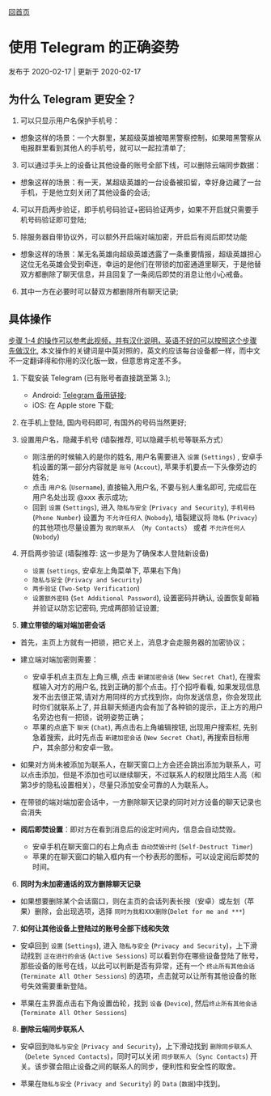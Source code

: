 [回首页](../index.md)

# 使用 Telegram 的正确姿势

发布于 2020-02-17 | 更新于 2020-02-17


## 为什么 Telegram 更安全？

1. 可以只显示用户名保护手机号：

  - 想象这样的场景：一个大群里，某超级英雄被暗黑警察控制，如果暗黑警察从电报群里看到其他人的手机号，就可以一起拉清单了;

3. 可以通过手头上的设备让其他设备的账号全部下线，可以删除云端同步数据：

  - 想象这样的场景：有一天，某超级英雄的一台设备被扣留，幸好身边藏了一台手机，于是他立刻关闭了其他设备的会话;

4. 可以开启两步验证，即手机号码验证+密码验证两步，如果不开启就只需要手机号码验证即可登陆; 

5. 除服务器自带协议外，可以额外开启端对端加密，开启后有阅后即焚功能
  
  - 想象这样的场景：某无名英雄向超级英雄透露了一条重要情报，超级英雄担心这位无名英雄会受到牵连，幸运的是他们在带锁的加密通道里聊天，于是他替双方都删除了聊天信息，并且回复了一条阅后即焚的消息让他小心戒备。

6. 其中一方在必要时可以替双方都删除所有聊天记录;

## 具体操作

[步骤 1-4 的操作可以参考此视频，并有汉化说明，英语不好的可以按照这个步骤先做汉化](https://www.youtube.com/watch?v=rRvAe398wUA), 本文操作的关键词是中英对照的，英文的应该每台设备都一样，而中文不一定翻译得和你用的汉化版一致，但意思肯定差不多。

1. 下载安装 Telegram (已有账号者直接跳至第 3.);
    - Android: [Telegram 备用链接](../tools/telegram.apk);
    - iOS: 在 Apple store 下载;
  
2. 在手机上登陆, 国内号码即可, 有国外的号码当然更好;

3.  设置用户名，隐藏手机号 (墙裂推荐, 可以隐藏手机号等联系方式）
    - 刚注册的时候输入的是你的姓名, 用户名需要进入 `设置` (`Settings`) , 安卓手机设置的第一部分内容就是 `账号` (`Accout`), 苹果手机要点一下头像旁边的姓名;
    - 点击 `用户名` (`Username`), 直接输入用户名, 不要与别人重名即可, 完成后在用户名处出现 @xxx 表示成功;
    - 回到 `设置` (`Settings`), 进入 `隐私与安全` (`Privacy and Security`), `手机号码` (`Phone Number`) 设置为 `不允许任何人` (`Nobody`), 墙裂建议将 `隐私` (`Privacy`) 的其他项也尽量设置为 `我的联系人` （`My Contacts`） 或者 `不允许任何人` (`Nobody`)
    
    
4. 开启两步验证  (墙裂推荐: 这一步是为了确保本人登陆新设备)
    - `设置` (`settings`, 安卓左上角菜单下, 苹果右下角)
    - `隐私与安全` (`Privacy and Security`)
    - `两步验证` (`Two-Setp Verification`)
    - `设置额外密码` (`Set Additional Password`), 设置密码并确认, 设置恢复邮箱并验证以防忘记密码, 完成两部验证设置;
    
5. **建立带锁的端对端加密会话**

  - 首先，主页上方就有一把锁，把它关上，消息才会走服务器的加密协议；
  
  - 建立端对端加密则需要：
    - 安卓手机点主页左上角三横,  点击 `新建加密会话` (`New Secret Chat`), 在搜索框输入对方的用户名, 找到正确的那个点击。打个招呼看看, 如果发现信息发不出去很正常,请对方用同样的方式找到你，向你发送信息，你会发现此时你们就联系上了, 并且聊天频道内会有加了各种锁的提示，正上方的用户名旁边也有一把锁，说明姿势正确；
    - 苹果的点底下 `聊天` (`Chat`), 再点击右上角编辑按钮, 出现用户搜索栏, 先别急着搜索，此时先点击 `新建加密会话` (`New Secret Chat`), 再搜索目标用户，其余部分和安卓一致。
    
  - 如果对方尚未被添加为联系人，在聊天窗口上方会还会跳出添加为联系人，可以点击添加，但是不添加也可以继续聊天，不过联系人的权限比陌生人高（和第3步的隐私设置相关），尽量只添加安全可靠的人为联系人。
  
  - 在带锁的端对端加密会话中，一方删除聊天记录的同时对方设备的聊天记录也会消失
  
  - **阅后即焚设置**：即对方在看到消息后的设定时间内，信息会自动焚毁。
    - 安卓手机在聊天窗口的右上角点击 `自动焚毁计时` (`Self-Destruct Timer`)
    - 苹果的在聊天窗口的输入框内有一个秒表形的图标，可以设定阅后即焚的时间。
    
6. **同时为未加密通话的双方删除聊天记录**

  - 如果想要删除某个会话窗口，则在主页的会话列表长按（安卓）或左划（苹果）删除，会出现选项，选择 `同时为我和XXX删除`(`Delet for me and ***`)
  
7. **如何让其他设备上登陆过的账号全部下线和失效**

  - 安卓回到 `设置` (`Settings`), 进入 `隐私与安全` (`Privacy and Security`)，上下滑动找到 `正在进行的会话` (`Active Sessions`) 可以看到你在哪些设备登陆了账号，那些设备的账号在线，以此可以判断是否有异常，还有一个 `终止所有其他会话` (`Terminate All Other Sessions`) 的选项，点击就可以让所有其他设备的账号失效需要重新登陆。
  
  - 苹果在主界面点击右下角设置齿轮，找到 `设备` (`Device`), 然后`终止所有其他会话` (`Terminate All Other Sessions`)

8. **删除云端同步联系人**

  - 安卓回到`隐私与安全` (`Privacy and Security`)，上下滑动找到 `删除同步联系人`（`Delete Synced Contacts`)，同时可以关闭 `同步联系人`（`Sync Contacts`) 开关。该步骤会阻止设备之间的联系人的同步，便利性和安全性的取舍。
  
  - 苹果在`隐私与安全` (`Privacy and Security`) 的 `Data` (`数据`)中找到。
  
  

  
  
